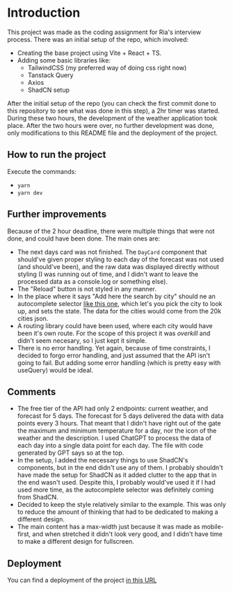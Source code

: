 # Introduction

This project was made as the coding assignment for Ria's interview process. There was an initial setup of the repo, which involved:
- Creating the base project using Vite + React + TS.
- Adding some basic libraries like:
  - TailwindCSS (my preferred way of doing css right now)
  - Tanstack Query
  - Axios
  - ShadCN setup

After the initial setup of the repo (you can check the first commit done to this repository to see what was done in this step), a 2hr timer was started. During these two hours, the development of the weather application took place. After the two hours were over, no further development was done, only modifications to this README file and the deployment of the project.

## How to run the project

Execute the commands:
- `yarn`
- `yarn dev`

## Further improvements

Because of the 2 hour deadline, there were multiple things that were not done, and could have been done. The main ones are:
- The next days card was not finished. The `DayCard` component that should've given proper styling to each day of the forecast was not used (and should've been), and the raw data was displayed directly without styling (I was running out of time, and I didn't want to leave the processed data as a console.log or something else).
- The "Reload" button is not styled in any manner.
- In the place where it says "Add here the search by city" should ne an autocomplete selector [like this one](https://ui.shadcn.com/docs/components/combobox), which let's you pick the city to look up, and sets the state. The data for the cities would come from the 20k cities json.
- A routing library could have been used, where each city would have been it's own route. For the scope of this project it was _overkill_ and didn't seem necesary, so I just kept it simple.
- There is no error handling. Yet again, because of time constraints, I decided to forgo error handling, and just assumed that the API isn't going to fail. But adding some error handling (which is pretty easy with useQuery) would be ideal.

## Comments

- The free tier of the API had only 2 endpoints: current weather, and forecast for 5 days. The forecast for 5 days delivered the data with data points every 3 hours. That meant that I didn't have right out of the gate the maximum and minimum temperature for a day, nor the icon of the weather and the description. I used ChatGPT to process the data of each day into a single data point for each day. The file with code generated by GPT says so at the top.
- In the setup, I added the necessary things to use ShadCN's components, but in the end didn't use any of them. I probably shouldn't have made the setup for ShadCN as it added clutter to the app that in the end wasn't used. Despite this, I probably would've used it if I had used more time, as the autocomplete selector was definitely coming from ShadCN.
- Decided to keep the style relatively similar to the example. This was only to reduce the amount of thinking that had to be dedicated to making a different design.
- The main content has a max-width just because it was made as mobile-first, and when stretched it didn't look very good, and I didn't have time to make a different design for fullscreen.

## Deployment

You can find a deployment of the project [in this URL](https://mnfriedl-ria-weather-assignment.netlify.app/)
